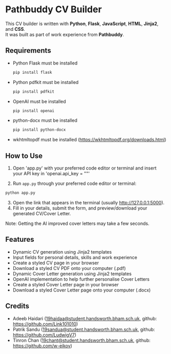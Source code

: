# Pathbuddy CV Builder

This CV builder is written with **Python**, **Flask**, **JavaScript**, **HTML**, **Jinja2**, and **CSS**.  
It was built as part of work experience from **Pathbuddy**.

## Requirements
* Python Flask must be installed
  ```bash
  pip install flask
  ```
* Python pdfkit must be installed
  ```bash
  pip install pdfkit
  ```
* OpenAI must be installed
  ```bash
  pip install openai
  ```
* python-docx must be installed
  ```bash
  pip install python-docx
  ```
*  wkhtmltopdf must be installed (https://wkhtmltopdf.org/downloads.html)
## How to Use

1. Open 'app.py' with your preferred code editor or terminal and insert your API key in 'openai.api_key = ""'

2. Run `app.py` through your preferred code editor or terminal:

```bash
python app.py
```
3. Open the link that appears in the terminal (usually http://127.0.0.1:5000).
4. Fill in your details, submit the form, and preview/download your generated CV/Cover Letter.

Note: Getting the AI improved cover letters may take a few seconds.

## Features
* Dynamic CV generation using Jinja2 templates
* Input fields for personal details, skills and work experience
* Create a styled CV page in your browser
* Download a styled CV PDF onto your computer (.pdf)
* Dynamic Cover Letter generation using Jinja2 templates
* OpenAI implementation to help further personalise Cover Letters
* Create a styled Cover Letter page in your browser
* Download a styled Cover Letter page onto your computer (.docx)

## Credits
* Adeeb Haidari (<19haidaa@student.handsworth.bham.sch.uk>, github: https://github.com/Link101010)
* Patrik Sandu (<19sandua@student.handsworth.bham.sch.uk>, github: https://github.com/LudwigV7)
* Tinron Chan (<19chant@student.handsworth.bham.sch.uk>, github: https://github.com/w-eikov)
